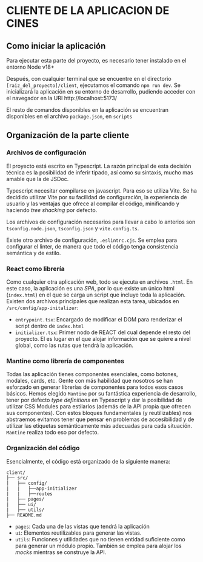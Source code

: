 # CLIENTE DE LA APLICACION DE CINES

## Como iniciar la aplicación

Para ejecutar esta parte del proyecto, es necesario tener instalado en el entorno Node v18+

Después, con cualquier terminal que se encuentre en el directorio `[raiz_del_proyecto]/client`, ejecutamos el comando `npm run dev`. Se inicializará la aplicación en su entorno de desarrollo, pudiendo acceder con el navegador en la URI http://localhost:5173/

El resto de comandos disponibles en la aplicación se encuentran disponibles en el archivo `package.json`, en `scripts`


## Organización de la parte cliente

### Archivos de configuración
El proyecto está escrito en Typescript. La razón principal de esta decisión técnica es la posibilidad de inferir tipado, así como su sintaxis, mucho mas amable que la de JSDoc.

Typescript necesitar compilarse en javascript. Para eso se utiliza Vite. Se ha decidido utilizar Vite por su facilidad de configuración, la experiencia de usuario y las ventajas que ofrece al compilar el código, minificando y haciendo _tree shacking_ por defecto.

Los archivos de configuración necesarios para llevar a cabo lo anterios son `tsconfig.node.json`, `tsconfig.json` y `vite.config.ts`.

Existe otro archivo de configuración, `.eslintrc.cjs`. Se emplea para configurar el linter, de manera que todo el código tenga consistencia semántica y de estilo.

### React como librería
Como cualquier otra aplicación web, todo se ejecuta en archivos `.html`.
En este caso, la aplicación es una _SPA_, por lo que existe un único html (`index.html`) en el que se carga un script que incluye toda la aplicación. Existen dos archivos principales que realizan esta tarea, ubicados en `/src/config/app-initalizer`:

   - `entrypoint.tsx`: Encargado de modificar el DOM para renderizar el script dentro de `index.html`
   - `initializer.tsx`: Primer nodo de REACT del cual depende el resto del proyecto. El es lugar en el que alojar información que se quiere a nivel global, como las rutas que tendrá la aplicación.

### Mantine como librería de componentes
Todas las aplicación tienes componentes esenciales, como botones, modales, cards, etc. Gente con más habilidad que nosotros se han esforzado en generar librerías de componentes para todos esos casos básicos. Hemos elegido `Mantine` por su fantástica experiencia de desarrollo, tener por defecto _type definitions_ en Typescript y dar la posibilidad de utilizar CSS Modules para estilarlos (además de la API propia que ofrecen sus componentes). Con estos bloques fundamentales (y reutilizables) nos abstraemos evitamos tener que pensar en problemas de accesibilidad y de utilizar las etiquetas semánticamente más adecuadas para cada situación. `Mantine` realiza todo eso por defecto.

### Organización del código
Esencialmente, el código está organizado de la siguiente manera:
```
client/
├── src/
|   ├── config/
|   |   ├──app-initializer
|   |   ├──routes
|   ├── pages/
|   ├── ui/
|   ├── utils/
├── README.md
```
- `pages`: Cada una de las vistas que tendrá la aplicación
- `ui`: Elementos reutilizables para generar las vistas.
- `utils`: Funciones y utilidades que no tienen entidad suficiente como para generar un módulo propio. También se emplea para alojar los _mocks_ mientras se construye la API.